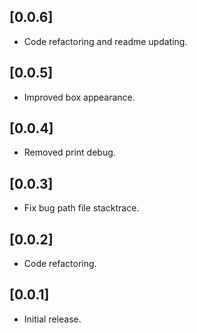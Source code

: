 ## [0.0.6]

* Code refactoring and readme updating.

## [0.0.5]

* Improved box appearance.

## [0.0.4]

* Removed print debug.

## [0.0.3]

* Fix bug path file stacktrace.

## [0.0.2]

* Code refactoring.

## [0.0.1]
* Initial release.
